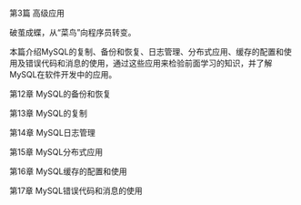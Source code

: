 # 
  第3篇 高级应用


破茧成蝶，从“菜鸟”向程序员转变。

本篇介绍MySQL的复制、备份和恢复、日志管理、分布式应用、缓存的配置和使用及错误代码和消息的使用，通过这些应用来检验前面学习的知识，并了解MySQL在软件开发中的应用。

第12章 MySQL的备份和恢复

第13章 MySQL的复制

第14章 MySQL日志管理

第15章 MySQL分布式应用

第16章 MySQL缓存的配置和使用

第17章 MySQL错误代码和消息的使用

